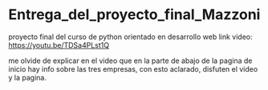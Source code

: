 # Entrega_del_proyecto_final_Mazzoni
proyecto final del curso de python orientado en desarrollo web
link video: https://youtu.be/TDSa4PLst1Q

me olvide de explicar en el video que en la parte de abajo de la pagina de inicio hay info sobre las tres empresas, con esto aclarado, disfuten el video y la pagina.
